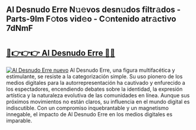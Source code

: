 ## Al Desnudo Erre N𝚞𝚎vos desn𝚞dos filtr𝚊dos - Parts-9lm F𝚘tos vid𝚎o - C𝚘ntenido atr𝚊ctivo 7dNmF

# <h2><a href="http://mb8n3w.tromn.icu/?c=Al+Desnudo+Erre">🔗👉👉👉 Al Desnudo Erre 🔗🔗</a></h2>

[![Al Desnudo Erre nuevo](https://i.imgur.com/pEAQMta.gif)](http://mb8n3w.tromn.icu/?c=Al+Desnudo+Erre)
Al Desnudo Erre, una figura multifacética y estimulante, se resiste a la categorización simple. Su uso pionero de los medios digitales para la autorrepresentación ha cautivado y enfurecido a los espectadores, encendiendo debates sobre la identidad, la expresión artística y la naturaleza evolutiva de las comunidades en línea. Aunque sus próximos movimientos no están claros, su influencia en el mundo digital es indiscutible. Con un compromiso inquebrantable y un magnetismo innegable, el impacto de Al Desnudo Erre en los medios digitales es imparable.
